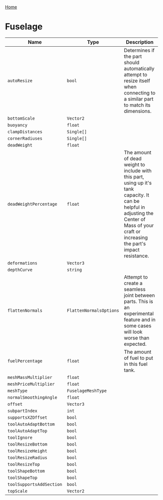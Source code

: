 [Home](https://wnp78.github.io/Sr2Xml/)

# Fuselage


|Name|Type|Description|
|--|--|--|
|`autoResize`|`bool`|Determines if the part should automatically attempt to resize itself when connecting to a similar part to match its dimensions.|
|`bottomScale`|`Vector2`||
|`buoyancy`|`float`||
|`clampDistances`|`Single[]`||
|`cornerRadiuses`|`Single[]`||
|`deadWeight`|`float`||
|`deadWeightPercentage`|`float`|The amount of dead weight to include with this part, using up it's tank capacity. It can be helpful in adjusting the Center of Mass of your craft or increasing the part's impact resistance.|
|`deformations`|`Vector3`||
|`depthCurve`|`string`||
|`flattenNormals`|`FlattenNormalsOptions`|Attempt to create a seamless joint between parts. This is an experimental feature and in some cases will look worse than expected.|
|`fuelPercentage`|`float`|The amount of fuel to put in this fuel tank.|
|`meshMassMultiplier`|`float`||
|`meshPriceMultiplier`|`float`||
|`meshType`|`FuselageMeshType`||
|`normalSmoothingAngle`|`float`||
|`offset`|`Vector3`||
|`subpartIndex`|`int`||
|`supportsXZOffset`|`bool`||
|`toolAutoAdaptBottom`|`bool`||
|`toolAutoAdaptTop`|`bool`||
|`toolIgnore`|`bool`||
|`toolResizeBottom`|`bool`||
|`toolResizeHeight`|`bool`||
|`toolResizeRadius`|`bool`||
|`toolResizeTop`|`bool`||
|`toolShapeBottom`|`bool`||
|`toolShapeTop`|`bool`||
|`toolSupportsAddSection`|`bool`||
|`topScale`|`Vector2`||


